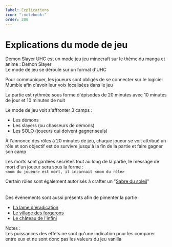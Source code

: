 ```yaml
---
label: Explications
icon: ":notebook:"
order: 200
---
```


# Explications du mode de jeu

Demon Slayer UHC est un mode jeu jeu minecraft sur le thème du manga et anime : Demon Slayer <br>
Le mode de jeu se déroule sur un format d'UHC

Pour communiquer, les joueurs sont obligés de se connecter sur le logiciel Mumble afin d'avoir leur voix localisées dans le jeu

La partie  est rythmée sous forme d'épisodes de 20 minutes avec 10 minutes de jour et 10 minutes de nuit

Le mode de jeu voit s'affronter 3 camps :
- Les démons
- Les slayers (ou chasseurs de démons)
- Les SOLO (joueurs qui doivent gagner seuls)

À l'annonce des rôles à 20 minutes de jeu, chaque joueur se voit attribué un rôle et son objectif est de survivre jusqu'à la fin de la partie et faire gagner son camp

Les morts sont gardées secrètes tout au long de la partie, le message de mort d'un joueur sera sous la forme : <br>
```<nom du joueur> est mort, il incarnait <nom du rôle>```

Certain rôles sont également autorisés à crafter un "[Sabre du soleil](./divers/sabre)" <br>
<br>
<br>
Des événements sont aussi présents afin de pimenter la partie :
- [La lame d'éradication](./divers/eradication)
- [Le village des forgerons](./divers/village)
- [Le château de l'infini](./divers/cdi)







Notes : <br>
Les puissances des effets ne sont qu'une indication pour les comparer entre eux et ne sont donc pas les valeurs du jeu vanilla



